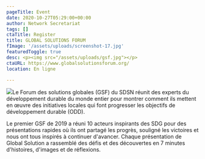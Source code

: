 ```yaml
---
pageTitle: Event
date: 2020-10-27T05:29:00+00:00
author: Network Secretariat
tags: []
ctaTitle: Register
title: GLOBAL SOLUTIONS FORUM
fImage: '/assets/uploads/screenshot-17.jpg'
featuredToggle: true
desc: <p><img src="/assets/uploads/gsf.jpg"></p>
ctaURL: https://www.globalsolutionsforum.org/
location: En ligne

---
```

![](/assets/uploads/screenshot-18.png)Le Forum des solutions globales (GSF) du SDSN réunit des experts du développement durable du monde entier pour montrer comment ils mettent en œuvre des initiatives locales qui font progresser les objectifs de développement durable (ODD).

Le premier GSF de 2019 a réuni 10 acteurs inspirants des SDG pour des présentations rapides où ils ont partagé les progrès, souligné les victoires et nous ont tous inspirés à continuer d'avancer. Chaque présentation de Global Solution a rassemblé des défis et des découvertes en 7 minutes d'histoires, d'images et de réflexions.
